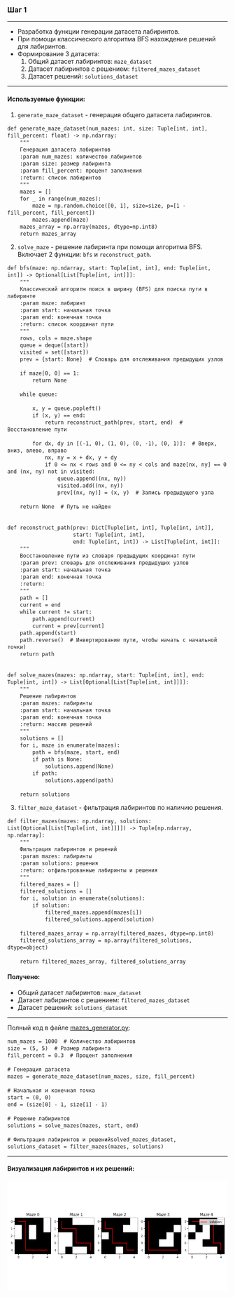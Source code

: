 ### Шаг 1

---
- Разработка функции генерации датасета лабиринтов.
- При помощи классического алгоритма BFS нахождение решений для лабиринтов.
- Формирование 3 датасета:
  1. Общий датасет лабиринтов: `maze_dataset`
  2. Датасет лабиринтов с решением: `filtered_mazes_dataset`
  3. Датасет решений: `solutions_dataset`

---

#### Используемые функции:

1. `generate_maze_dataset` - генерация общего датасета лабиринтов.
```
def generate_maze_dataset(num_mazes: int, size: Tuple[int, int], fill_percent: float) -> np.ndarray:
    """
    Генерация датасета лабиринтов
    :param num_mazes: количество лабиринтов
    :param size: размер лабиринта
    :param fill_percent: процент заполнения
    :return: список лабиринтов
    """
    mazes = []
    for _ in range(num_mazes):
        maze = np.random.choice([0, 1], size=size, p=[1 - fill_percent, fill_percent])
        mazes.append(maze)
    mazes_array = np.array(mazes, dtype=np.int8)
    return mazes_array
```

2. `solve_maze` - решение лабиринта при помощи алгоритма BFS. Включает 2 функции: `bfs` и `reconstruct_path`.
```
def bfs(maze: np.ndarray, start: Tuple[int, int], end: Tuple[int, int]) -> Optional[List[Tuple[int, int]]]:
    """
    Классический алгоритм поиск в ширину (BFS) для поиска пути в лабиринте
    :param maze: лабиринт
    :param start: начальная точка
    :param end: конечная точка
    :return: список координат пути
    """
    rows, cols = maze.shape
    queue = deque([start])
    visited = set([start])
    prev = {start: None}  # Словарь для отслеживания предыдущих узлов

    if maze[0, 0] == 1:
        return None

    while queue:

        x, y = queue.popleft()
        if (x, y) == end:
            return reconstruct_path(prev, start, end)  # Восстановление пути

        for dx, dy in [(-1, 0), (1, 0), (0, -1), (0, 1)]:  # Вверх, вниз, влево, вправо
            nx, ny = x + dx, y + dy
            if 0 <= nx < rows and 0 <= ny < cols and maze[nx, ny] == 0 and (nx, ny) not in visited:
                queue.append((nx, ny))
                visited.add((nx, ny))
                prev[(nx, ny)] = (x, y)  # Запись предыдущего узла

    return None  # Путь не найден


def reconstruct_path(prev: Dict[Tuple[int, int], Tuple[int, int]],
                     start: Tuple[int, int],
                     end: Tuple[int, int]) -> List[Tuple[int, int]]:
    """
    Восстановление пути из словаря предыдущих координат пути
    :param prev: словарь для отслеживания предыдущих узлов
    :param start: начальная точка
    :param end: конечная точка
    :return:
    """
    path = []
    current = end
    while current != start:
        path.append(current)
        current = prev[current]
    path.append(start)
    path.reverse()  # Инвертирование пути, чтобы начать с начальной точки)
    return path


def solve_mazes(mazes: np.ndarray, start: Tuple[int, int], end: Tuple[int, int]) -> List[Optional[List[Tuple[int, int]]]]:
    """
    Решение лабиринтов
    :param mazes: лабиринты
    :param start: начальная точка
    :param end: конечная точка
    :return: массив решений
    """
    solutions = []
    for i, maze in enumerate(mazes):
        path = bfs(maze, start, end)
        if path is None:
            solutions.append(None)
        if path:
            solutions.append(path)

    return solutions
```

3. `filter_maze_dataset` - фильтрация лабиринтов по наличию решения.

```
def filter_mazes(mazes: np.ndarray, solutions: List[Optional[List[Tuple[int, int]]]]) -> Tuple[np.ndarray, np.ndarray]:
    """
    Фильтрация лабиринтов и решений
    :param mazes: лабиринты
    :param solutions: решения
    :return: отфильтрованные лабиринты и решения
    """
    filtered_mazes = []
    filtered_solutions = []
    for i, solution in enumerate(solutions):
        if solution:
            filtered_mazes.append(mazes[i])
            filtered_solutions.append(solution)

    filtered_mazes_array = np.array(filtered_mazes, dtype=np.int8)
    filtered_solutions_array = np.array(filtered_solutions, dtype=object)

    return filtered_mazes_array, filtered_solutions_array
```

#### Получено:
  - Общий датасет лабиринтов: `maze_dataset` 
  - Датасет лабиринтов с решением: `filtered_mazes_dataset`
  - Датасет решений: `solutions_dataset`

---

Полный код в файле [mazes_generator.py](..%2Fmazes_generator.py):
```
num_mazes = 1000  # Количество лабиринтов
size = (5, 5)  # Размер лабиринта
fill_percent = 0.3  # Процент заполнения

# Генерация датасета
mazes = generate_maze_dataset(num_mazes, size, fill_percent)

# Начальная и конечная точка
start = (0, 0)
end = (size[0] - 1, size[1] - 1)

# Решение лабиринтов
solutions = solve_mazes(mazes, start, end)

# Фильтрация лабиринтов и решенийsolved_mazes_dataset, solutions_dataset = filter_mazes(mazes, solutions)
```

---

#### Визуализация лабиринтов и их решений:
![mazes_with_solution.png](img/mazes_with_solution.png)
```
